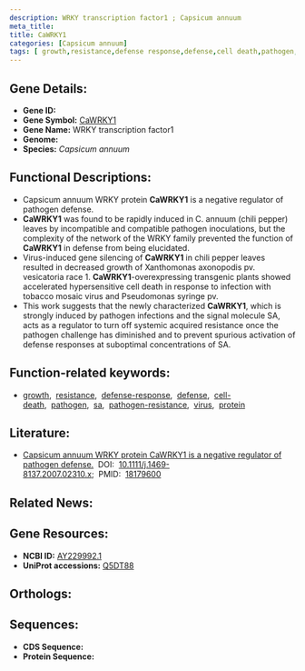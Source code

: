 ```yaml
---
description: WRKY transcription factor1 ; Capsicum annuum
meta_title:
title: CaWRKY1
categories: [Capsicum annuum]
tags: [ growth,resistance,defense response,defense,cell death,pathogen,sa,pathogen resistance,virus,protein ]
---
```


## Gene Details:
- **Gene ID:** []()
- **Gene Symbol:** <u>CaWRKY1</u>
- **Gene Name:** WRKY transcription factor1
- **Genome:** []()
- **Species:** *Capsicum annuum*

## Functional Descriptions:
   - Capsicum annuum WRKY protein **CaWRKY1** is a negative regulator of pathogen defense.
   - **CaWRKY1** was found to be rapidly induced in C. annuum (chili pepper) leaves by incompatible and compatible pathogen inoculations, but the complexity of the network of the WRKY family prevented the function of **CaWRKY1** in defense from being elucidated.
   - Virus-induced gene silencing of **CaWRKY1** in chili pepper leaves resulted in decreased growth of Xanthomonas axonopodis pv. vesicatoria race 1. **CaWRKY1**-overexpressing transgenic plants showed accelerated hypersensitive cell death in response to infection with tobacco mosaic virus and Pseudomonas syringe pv.
   - This work suggests that the newly characterized **CaWRKY1**, which is strongly induced by pathogen infections and the signal molecule SA, acts as a regulator to turn off systemic acquired resistance once the pathogen challenge has diminished and to prevent spurious activation of defense responses at suboptimal concentrations of SA.

## Function-related keywords:
   - [growth](/tags/growth/),&nbsp;&nbsp;[resistance](/tags/resistance/),&nbsp;&nbsp;[defense-response](/tags/defense-response/),&nbsp;&nbsp;[defense](/tags/defense/),&nbsp;&nbsp;[cell-death](/tags/cell-death/),&nbsp;&nbsp;[pathogen](/tags/pathogen/),&nbsp;&nbsp;[sa](/tags/sa/),&nbsp;&nbsp;[pathogen-resistance](/tags/pathogen-resistance/),&nbsp;&nbsp;[virus](/tags/virus/),&nbsp;&nbsp;[protein](/tags/protein/)

## Literature:
   - [Capsicum annuum WRKY protein CaWRKY1 is a negative regulator of pathogen defense.](https://doi.org/10.1111/j.1469-8137.2007.02310.x)&nbsp;&nbsp;DOI:&nbsp;&nbsp;[10.1111/j.1469-8137.2007.02310.x](https://doi.org/10.1111/j.1469-8137.2007.02310.x);&nbsp;&nbsp;PMID:&nbsp;&nbsp;[18179600](https://pubmed.ncbi.nlm.nih.gov/18179600/)

## Related News:

## Gene Resources:
- **NCBI ID:**  [AY229992.1](https://www.ncbi.nlm.nih.gov/gene/?term=AY229992.1)
- **UniProt accessions:**  [Q5DT88](https://www.uniprot.org/uniprotkb/Q5DT88/entry)

## Orthologs:

## Sequences:
- **CDS Sequence:**
- **Protein Sequence:**
